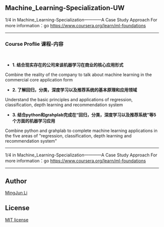 ## Machine_Learning-Specialization-UW


1/4 in Machine_Learning-Specialization————A Case Study Approach
For more information：go https://www.coursera.org/learn/ml-foundations

--- 
### Course Proflie 课程-内容
 
* **1. 结合现实存在的公司来谈机器学习在商业的核心应用形式**

Combine the reality of the company to talk about machine learning in the commercial core application form

* **2. 了解回归，分类，深度学习以及推荐系统的基本原理和应用领域**

Understand the basic principles and applications of regression, classification, depth learning and recommendation system

* **3. 结合python和grahplab完成在“回归，分类，深度学习以及推荐系统”等5个方面的机器学习应用**

Combine python and grahplab to complete machine learning applications in the five areas of "regression, classification, depth learning and recommendation system"

---
1/4 in Machine_Learning-Specialization————A Case Study Approach
For more information：go https://www.coursera.org/learn/ml-foundations

---
## Author
[MingJun Li](https://github.com/littlewizardLI)

## License
[MIT license](https://github.com/littlewizardLI/LICENSE)

